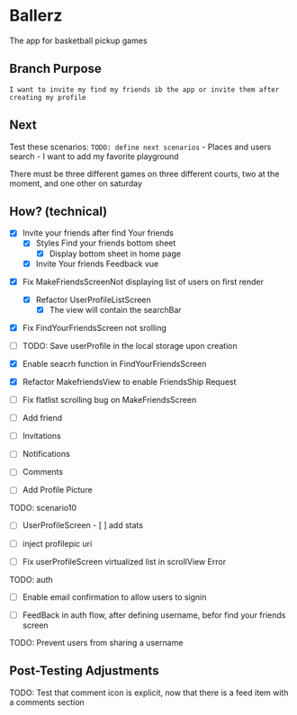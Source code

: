 # Ballerz
The app for basketball pickup games


## Branch Purpose
    I want to invite my find my friends ib the app or invite them after creating my profile
## Next 
Test these scenarios:
    `TODO: define next scenarios` 
    - Places and users search
    - I want to add my favorite playground
        
There must be three different games on three different courts, two at the moment, and one other on saturday


## How? (technical)

- [x] Invite your friends after find Your friends
    - [x] Styles Find your friends bottom sheet
        - [x] Display bottom sheet in home page
    - [x] Invite Your friends Feedback vue

* [x] Fix MakeFriendsScreenNot displaying list of users on first render
    - [x] Refactor UserProfileListScreen
        - [x] The view will contain the searchBar
* [x] Fix FindYourFriendsScreen not srolling

* [ ] TODO: Save userProfile in the local storage upon creation

- [x] Enable seacrh function in FindYourFriendsScreen

- [x] Refactor MakefriendsView to enable FriendsShip Request

* [ ] Fix flatlist scrolling bug on MakeFriendsScreen





- [ ] Add friend
<!-- - [ ] Add place -->
- [ ] Invitations
- [ ] Notifications
- [ ] Comments


- [ ] Add Profile Picture








TODO: scenario10
- [ ] UserProfileScreen
            - [ ] add stats
* [ ] inject profilepic uri
* [ ] Fix userProfileScreen virtualized list in scrollView Error


TODO: auth
* [ ] Enable email confirmation to allow users to signin 
- [ ] FeedBack in auth flow, after defining username, befor find your friends screen


TODO: Prevent users from sharing a username






## Post-Testing Adjustments
TODO: Test that comment icon is explicit, now that there is a feed item with a comments section